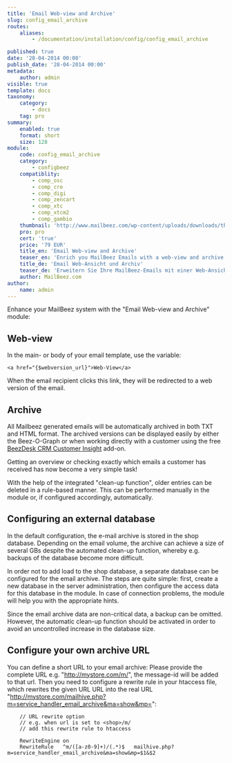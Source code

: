 ```yaml
---
title: 'Email Web-view and Archive'
slug: config_email_archive
routes:
    aliases:
        - /documentation/installation/config/config_email_archive

published: true
date: '28-04-2014 00:00'
publish_date: '28-04-2014 00:00'
metadata:
    author: admin
visible: true
template: docs
taxonomy:
    category:
        - docs
    tag: pro
summary:
    enabled: true
    format: short
    size: 128
module:
    code: config_email_archive
    category:
        - configbeez
    compatiblity:
        - comp_osc
        - comp_cre
        - comp_digi
        - comp_zencart
        - comp_xtc
        - comp_xtcm2        
        - comp_gambio
    thumbnail: 'http://www.mailbeez.com/wp-content/uploads/downloads/thumbnails/2014/04/icon_32.png'
    pro: pro
    cert: 'true'
    price: '79 EUR'
    title_en: 'Email Web-view and Archive'
    teaser_en: 'Enrich you MailBeez Emails with a web-view and archive them'
    title_de: 'Email Web-Ansicht und Archiv' 
    teaser_de: 'Erweitern Sie Ihre MailBeez-Emails mit einer Web-Ansicht und archivieren Sie diese.'
    author: MailBeez.com
author:
    name: admin
---
```


Enhance your MailBeez system with the "Email Web-view and Archive" module:

## Web-view

In the main- or body of your email template, use the variable:

```
<a href="{$webversion_url}">Web-View</a>
```


 When the email recipient clicks this link, they will be redirected to a web version of the email.

## Archive

All Mailbeez generated emails will be automatically archived in both TXT and HTML format. The archived versions can be displayed easily by either the Beez-O-Graph or when working directly with a customer using the free [BeezDesk CRM Customer Insight](/documentation/configbeez/config_customer_insight/) add-on. 

Getting an overview or checking exactly which emails a customer has received has now become a very simple task!


With the help of the integrated "clean-up function", older entries can be deleted in a rule-based manner. This can be performed manually in the module or, if configured accordingly, automatically.

## Configuring an external database

In the default configuration, the e-mail archive is stored in the shop database.
Depending on the email volume, the archive can achieve a size of several GBs despite the automated clean-up function, whereby e.g. backups of the database become more difficult.

In order not to add load to the shop database, a separate database can be configured for the email archive. The steps are quite simple: first, create a new database in the server administration, then configure the access data for this database in the module. In case of connection problems, the module will help you with the appropriate hints.

Since the email archive data are non-critical data, a backup can be omitted. However, the automatic clean-up function should be activated in order to avoid an uncontrolled increase in the database size.


## Configure your own archive URL

You can define a short URL to your email archive: Please provide the complete URL e.g. "http://mystore.com/m/", the message-id will be added to that url.
Then you need to configure a rewrite rule in your htaccess file, which rewrites the given URL  URL into the real URL "http://mystore.com/mailhive.php?m=service_handler_email_archive&ma=show&mp=<message-id>":


```htaccess
    // URL rewrite option
    // e.g. when url is set to <shop>/m/
    // add this rewrite rule to htaccess

    RewriteEngine on
    RewriteRule   ^m/([a-z0-9]+)/(.*)$   mailhive.php?m=service_handler_email_archive&ma=show&mp=$1&$2

```